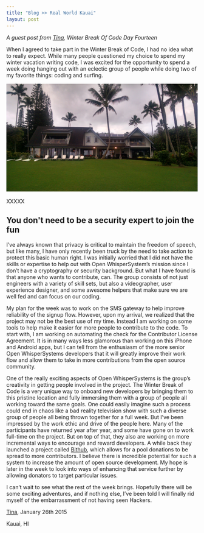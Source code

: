 ```yaml
---
title: "Blog >> Real World Kauai"
layout: post
---
```


*A guest post from [Tina](https://twitter.com/kmonkeyjam), Winter Break Of Code Day Fourteen*

When I agreed to take part in the Winter Break of Code, I had no idea what to really expect.  While many people
questioned my choice to spend my winter vacation writing code, I was excited for the opportunity to spend a week doing
hanging out with an eclectic group of people while doing two of my favorite things: coding and surfing.

<img src="/blog/images/tina-wboc.jpg" class="nice" alt="house"/>

XXXXX

## You don't need to be a security expert to join the fun
I’ve always known that privacy is critical to maintain the freedom of speech, but like many, I have only recently been
truck by the need to take action to protect this basic human right.  I was initially worried that I did not have the
skills or expertise to help out with Open WhisperSystem’s mission since I don’t have a cryptography or security
background.  But what I have found is that anyone who wants to contribute, can.  The group consists of not just
engineers with a variety of skill sets, but also a videographer, user experience designer, and some awesome helpers
that make sure we are well fed and can focus on our coding.

My plan for the week was to work on the SMS gateway to help improve reliability of the signup flow.  However, upon my
arrival, we realized that the project may not be the best use of my time.  Instead I am working on some tools to help
make it easier for more people to contribute to the code.  To start with, I am working on automating the check for the
Contributor License Agreement.  It is in many ways less glamorous than working on this iPhone and Android apps, but
I can tell from the enthusiasm of the more senior Open WhisperSystems developers that it will greatly improve their
work flow and allow them to take in more contributions from the open source community.

One of the really exciting aspects of Open WhisperSystems is the group’s  creativity in getting people involved in the
project.  The Winter Break of Code is a very unique way to onboard new developers by bringing them to this pristine
location and fully immersing them with a group of people all working toward the same goals.  One could easily imagine
such a process could end in chaos like a bad reality television show with such a diverse group of people all being
thrown together for a full week.  But I’ve been impressed by the work ethic and drive of the people here.  Many of the
participants have returned year after year, and some have gone on to work full-time on the project.  But on top of that,
they also are working on more incremental ways to encourage and reward developers.  A while back they launched a project
called <a href="https://whispersystems.org/blog/bithub/">Bithub</a>, which allows for a pool donations to be spread to
more contributors.  I believe there is incredible potential for such a system to increase the amount of open source
development.  My hope is later in the week to look into ways of enhancing that service further by allowing donators to
target particular issues.

I can’t wait to see what the rest of the week brings.  Hopefully there will be some exciting adventures, and if nothing
else, I’ve been told I will finally rid myself of the embarrassment of not having seen Hackers.

[Tina](https://twitter.com/kmonkeyjam), January 26th 2015

Kauai, HI
